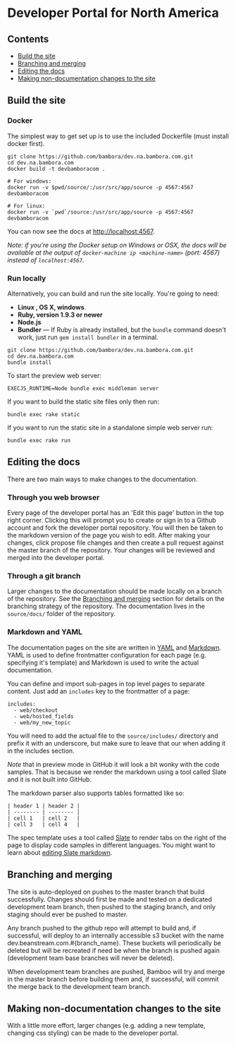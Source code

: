 # Developer Portal for North America 


## Contents

* [Build the site](#build-the-site)
* [Branching and merging](#branching-and-merging)
* [Editing the docs](#editing-the-docs)
* [Making non-documentation changes to the site](#making-non-documentation-changes-to-the-site)

## Build the site 

### Docker 

The simplest way to get set up is to use the included Dockerfile (must install docker first).

```shell 
git clone https://github.com/bambora/dev.na.bambora.com.git
cd dev.na.bambora.com
docker build -t devbamboracom .

# For windows: 
docker run -v $pwd/source/:/usr/src/app/source -p 4567:4567 devbamboracom

# For linux:  
docker run -v `pwd`/source:/usr/src/app/source -p 4567:4567 devbamboracom 
```

You can now see the docs at <http://localhost:4567>. 

*Note: if you're using the Docker setup on Windows or OSX, the docs will be
available at the output of `docker-machine ip <machine-name>` (port: 4567) instead of `localhost:4567`.*

### Run locally 

Alternatively, you can build and run the site locally. You're going to need: 

 - **Linux , OS X, windows**.
 - **Ruby, version 1.9.3 or newer**
 - **Node.js**
 - **Bundler** — If Ruby is already installed, but the `bundle` command doesn't work, just run `gem install bundler` in a terminal.


```shell
git clone https://github.com/bambora/dev.na.bambora.com.git
cd dev.na.bambora.com
bundle install 
```

To start the preview web server:

```shell 
EXECJS_RUNTIME=Node bundle exec middleman server
```

If you want to build the static site files only then run: 

```shell
bundle exec rake static 
```

If you want to run the static site in a standalone simple web server run: 

```shell
bundle exec rake run 
```

## Editing the docs
 
There are two main ways to make changes to the documentation.


### Through you web browser 

Every page of the developer portal has an 'Edit this page' button in the top right corner. Clicking this will prompt you to create or sign in to a Github account and fork the developer portal repository. You will then be taken to the markdown version of the page you wish to edit. After making your changes, click propose file changes and then create a pull request against the master branch of the repository. Your changes will be reviewed and merged into the developer portal.  


### Through a git branch 

Larger changes to the documentation should be made locally on a branch of the repository. See the [Branching and merging](#branching-and-merging) section for details on the branching strategy of the repository. The documentation lives in the `source/docs/` folder of the repository.


### Markdown and YAML

The documentation pages on the site are written in [YAML](https://learnxinyminutes.com/docs/yaml/) and [Markdown](http://commonmark.org/help/). YAML is used to define frontmatter configuration for each page (e.g. specifying it's template) and Markdown is used to write the actual documentation. 

You can define and import sub-pages in top level pages to separate content. Just add an `includes` key to the frontmatter of a page: 

```
includes:
  - web/checkout
  - web/hosted_fields
  - web/my_new_topic
```

You will need to add the actual file to the `source/includes/` directory and prefix it with an underscore, but make sure to leave that our when adding it in the includes section. 

*Note* that in preview mode in GitHub it will look a bit wonky with the code samples. That is because we render the markdown using a tool called Slate and it is not built into GitHub.

The markdown parser also supports tables formatted like so: 

```
| header 1 | header 2 |
| -------- | -------- |
| cell 1   | cell 2   |
| cell 3   | cell 4   |
```

The spec template uses a tool called [Slate](https://github.com/tripit/slate) to render tabs on the right of the page to display code samples in different languages. You might want to learn about [editing Slate markdown](https://github.com/tripit/slate/wiki/Markdown-Syntax).

## Branching and merging 

The site is auto-deployed on pushes to the master branch that build successfully. Changes should first be made and tested on a dedicated development team branch, then pushed to the staging branch, and only staging should ever be pushed to master.

Any branch pushed to the github repo will attempt to build and, if successful, will deploy to an internally accessible s3 bucket with the name dev.beanstream.com.#{branch_name}. These buckets will periodically be deleted but will be recreated if need be when the branch is pushed again (development team base branches will never be deleted).

When development team branches are pushed, Bamboo will try and merge in the master branch before building them and, if successful, will commit the merge back to the development team branch. 


## Making non-documentation changes to the site 

With a little more effort, larger changes (e.g. adding a new template, changing css styling) can be made to the developer portal. 
